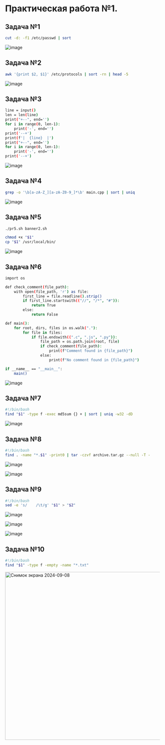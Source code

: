 # Практическая работа №1.
## Задача №1
```bash
cut -d: -f1 /etc/passwd | sort
```
![image](https://github.com/user-attachments/assets/9c3027d3-51ae-45ea-a205-f4aabe749700)

## Задача №2
```bash
awk '{print $2, $1}' /etc/protocols | sort -rn | head -5
```
![image](https://github.com/user-attachments/assets/e0c5e715-bf31-4477-b58f-31305a8db4bf)


## Задача №3

```bash
line = input()
len = len(line)
print("+--", end='')
for i in range(0, len-1):
    print('-', end='')
print('--+')
print(f'|  {line}  |')
print("+--", end='')
for i in range(0, len-1):
    print('-', end='')
print('--+')
```

![image](https://github.com/user-attachments/assets/2c236cfb-f8bc-4973-b9b9-39e98903daf3)


## Задача №4
```bash
grep -o '\b[a-zA-Z_][a-zA-Z0-9_]*\b' main.cpp | sort | uniq
```
![image](https://github.com/user-attachments/assets/1b2403e7-7ccf-4005-8352-788086fc16a9)


## Задача №5

```bash
./pr5.sh banner2.sh
```
```bash
chmod +x "$1"
cp "$1" /usr/local/bin/
```
![image](https://github.com/user-attachments/assets/6fdfb880-c964-4fb2-ae50-ba68159217aa)

## Задача №6

```bash
import os

def check_comment(file_path):
    with open(file_path, 'r') as file:
        first_line = file.readline().strip()
        if first_line.startswith(("//", "/*", "#")):
            return True
        else:
            return False

def main():
    for root, dirs, files in os.walk("."):
        for file in files:
            if file.endswith((".c", ".js", ".py")):
                file_path = os.path.join(root, file)
                if check_comment(file_path):
                    print(f"Comment found in {file_path}")
                else:
                    print(f"No comment found in {file_path}")

if __name__ == "__main__":
    main()
```
![image](https://github.com/user-attachments/assets/a7933d94-cb11-4771-a9db-fea6efbd84c6)

## Задача №7

```bash
#!/bin/bash
find "$1" -type f -exec md5sum {} + | sort | uniq -w32 -dD
```
![image](https://github.com/user-attachments/assets/050e4faf-5b01-428b-936d-dd422f843a24)

## Задача №8

```bash
#!/bin/bash
find . -name "*.$1" -print0 | tar -czvf archive.tar.gz --null -T -
```

![image](https://github.com/user-attachments/assets/7465ef37-95c8-484b-995e-fc585a31fc82)

![image](https://github.com/user-attachments/assets/4f04d113-9fd7-48ea-a211-3fb85c23349f)

## Задача №9

```bash
#!/bin/bash
sed -e 's/    /\t/g' "$1" > "$2"
```
![image](https://github.com/user-attachments/assets/99582a2e-46c5-4474-b1e0-516f861d10a7)

![image](https://github.com/user-attachments/assets/70e6d3d4-3625-45aa-bd38-f3dc9ffe898e)

![image](https://github.com/user-attachments/assets/860a71b2-38ad-42cc-84eb-20b187c0e1d1)

## Задача №10

```bash
#!/bin/bash
find "$1" -type f -empty -name "*.txt"
```
<img width="546" alt="Снимок экрана 2024-09-08" src="https://github.com/alndis/conf_ex/blob/Practice_1/folder_pr1/10.png">
